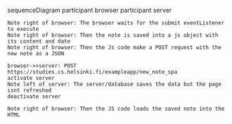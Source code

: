 sequenceDiagram
    participant browser
    participant server

    Note right of browser: The browser waits for the submit eventListener to execute
    Note right of browser: Then the note is saved into a js object with its content and date
    Note right of browser: Then the Js code make a POST request with the new note as a JSON

    browser->>server: POST https://studies.cs.helsinki.fi/exampleapp/new_note_spa
    activate server
    Note left of server: The server/database saves the data but the page isnt refreshed
    deactivate server

    Note right of browser: Then the JS code loads the saved note into the HTML